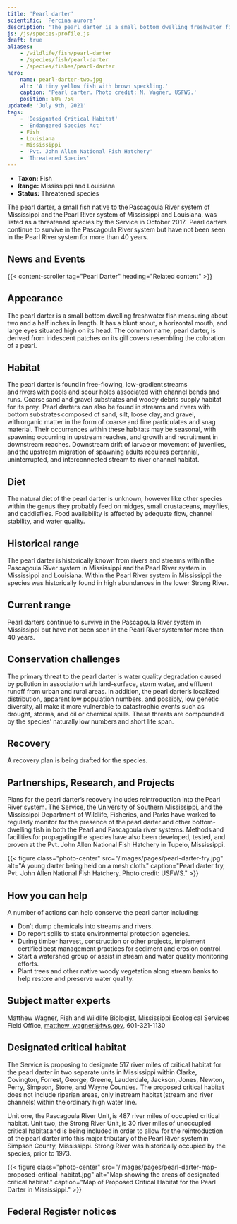 ```yaml
---
title: 'Pearl darter'
scientific: 'Percina aurora'
description: 'The pearl darter is a small bottom dwelling freshwater fish measuring about two and a half inches in length.'
js: /js/species-profile.js
draft: true
aliases:
    - /wildlife/fish/pearl-darter
    - /species/fish/pearl-darter
    - /species/fishes/pearl-darter
hero:
    name: pearl-darter-two.jpg
    alt: 'A tiny yellow fish with brown speckling.'
    caption: 'Pearl darter. Photo credit: M. Wagner, USFWS.'
    position: 80% 75%
updated: 'July 9th, 2021'
tags:
    - 'Designated Critical Habitat'
    - 'Endangered Species Act'
    - Fish
    - Louisiana
    - Mississippi
    - 'Pvt. John Allen National Fish Hatchery'
    - 'Threatened Species'
---
```


- **Taxon:** Fish
- **Range:** Mississippi and Louisiana
- **Status:** Threatened species

The pearl darter, a small fish native to the Pascagoula River system of Mississippi and the Pearl River system of Mississippi and Louisiana, was listed as a threatened species by the Service in October 2017.  Pearl darters continue to survive in the Pascagoula River system but have not been seen in the Pearl River system for more than 40 years.

## News and Events

{{< content-scroller tag="Pearl Darter" heading="Related content" >}}

## Appearance

The pearl darter is a small bottom dwelling freshwater fish measuring about two and a half inches in length. It has a blunt snout, a horizontal mouth, and large eyes situated high on its head.  The common name, pearl darter, is derived from iridescent patches on its gill covers resembling the coloration of a pearl.

## Habitat

The pearl darter is found in free-flowing, low-gradient streams and rivers with pools and scour holes associated with channel bends and runs.  Coarse sand and gravel substrates and woody debris supply habitat for its prey.  Pearl darters can also be found in streams and rivers with bottom substrates composed of sand, silt, loose clay, and gravel, with organic matter in the form of coarse and fine particulates and snag material.  Their occurrences within these habitats may be seasonal, with spawning occurring in upstream reaches, and growth and recruitment in downstream reaches.  Downstream drift of larvae or movement of juveniles, and the upstream migration of spawning adults requires perennial, uninterrupted, and interconnected stream to river channel habitat.

## Diet

The natural diet of the pearl darter is unknown, however like other species within the genus they probably feed on midges, small crustaceans, mayflies, and caddisflies.  Food availability is affected by adequate flow, channel stability, and water quality.

## Historical range

The pearl darter is historically known from rivers and streams within the Pascagoula River system in Mississippi and the Pearl River system in Mississippi and Louisiana.  Within the Pearl River system in Mississippi the species was historically found in high abundances in the lower Strong River.

## Current range

Pearl darters continue to survive in the Pascagoula River system in Mississippi but have not been seen in the Pearl River system for more than 40 years.

## Conservation challenges

The primary threat to the pearl darter is water quality degradation caused by pollution in association with land-surface, storm water, and effluent runoff from urban and rural areas. In addition, the pearl darter’s localized distribution, apparent low population numbers, and possibly, low genetic diversity, all make it more vulnerable to catastrophic events such as drought, storms,  and oil or chemical spills.  These threats are compounded by the species’ naturally low numbers and short life span.

## Recovery

A recovery plan is being drafted for the species.

## Partnerships, Research, and Projects

Plans for the pearl darter’s recovery includes reintroduction into the Pearl River system.   The Service, the University of Southern Mississippi, and the Mississippi Department of Wildlife, Fisheries, and Parks have worked to regularly monitor for the presence of the pearl darter and other bottom-dwelling fish in both the Pearl and Pascagoula river systems. Methods and facilities for propagating the species have also been developed, tested, and proven at the Pvt. John Allen National Fish Hatchery in Tupelo, Mississippi.

{{< figure class="photo-center" src="/images/pages/pearl-darter-fry.jpg" alt="A young darter being held on a mesh cloth." caption="Pearl darter fry, Pvt. John Allen National Fish Hatchery. Photo credit: USFWS." >}}

## How you can help

A number of actions can help conserve the pearl darter including:

- Don’t dump chemicals into streams and rivers.
- Do report spills to state environmental protection agencies.
- During timber harvest, construction or other projects, implement certified best management practices for sediment and erosion control.
- Start a watershed group or assist in stream and water quality monitoring efforts.
- Plant trees and other native woody vegetation along stream banks to help restore and preserve water quality.

## Subject matter experts

Matthew Wagner, Fish and Wildlife Biologist, Mississippi Ecological Services Field Office, [matthew_wagner@fws.gov](mailto:matthew_wagner@fws.gov), 601-321-1130

## Designated critical habitat

The Service is proposing to designate 517 river miles of critical habitat for the pearl darter in two separate units in Mississippi within Clarke, Covington, Forrest, George, Greene, Lauderdale, Jackson, Jones, Newton, Perry, Simpson, Stone, and Wayne Counties.  The proposed critical habitat does not include riparian areas, only instream habitat (stream and river channels) within the ordinary high water line.

Unit one, the Pascagoula River Unit, is 487 river miles of occupied critical habitat.  Unit two, the Strong River Unit, is 30 river miles of unoccupied critical habitat and is being included in order to allow for the reintroduction of the pearl darter into this major tributary of the Pearl River system in Simpson County, Mississippi.  Strong River was historically occupied by the species, prior to 1973.

{{< figure class="photo-center" src="/images/pages/pearl-darter-map-proposed-critical-habitat.jpg" alt="Map showing the areas of designated critical habitat." caption="Map of Proposed Critical Habitat for the Pearl Darter in Mississippi." >}}

## Federal Register notices
